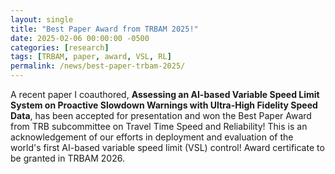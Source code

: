```yaml
---
layout: single
title: "Best Paper Award from TRBAM 2025!"
date: 2025-02-06 00:00:00 -0500
categories: [research]
tags: [TRBAM, paper, award, VSL, RL]
permalink: /news/best-paper-trbam-2025/
---
```


A recent paper I coauthored, **Assessing an AI-based Variable Speed Limit System on Proactive Slowdown Warnings with Ultra-High Fidelity Speed Data**, has been accepted for presentation and won the Best Paper Award from TRB subcommittee on Travel Time Speed and Reliability! This is an acknowledgement of our efforts in deployment and evaluation of the world's first AI-based variable speed limit (VSL) control! Award certificate to be granted in TRBAM 2026.